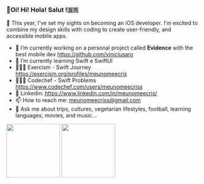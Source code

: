 ### 🧃Oi! Hi! Hola! Salut !🇧🇷

🤠 This year, I've set my sights on becoming an iOS developer. I'm excited to combine my design skills with coding to create user-friendly, and accessible mobile apps.

- 🔭 I’m currently working on a personal project called **Evidence** with the best mobile dev https://github.com/viniciusaro
- 🌱 I’m currently learning Swift e SwiftUI
- 👩🏻‍💻 Exercism - Swift Journey https://exercism.org/profiles/meunomeecris
- 👩🏻‍💻 Codechef - Swift Problems https://www.codechef.com/users/meunomeecriss
- 🔗 Linkedin: https://www.linkedin.com/in/meunomeecris/
- 📫 How to reach me: meunomeecriss@gmail.com
- 💬 Ask me about trips, cultures, vegetarian lifestyles, football, learning languages, movies, and music...


<!--- 👯 I’m looking to collaborate on ...
- 🤔 I’m looking for help with mentoring, participate of code pairs, 
- 💬 Ask me about ... 
- 😄 Pronouns: ... -->



<div>
  <img height="140px" src="https://github-readme-stats.vercel.app/api?username=meunomeecris"/>
  <img height="140px" src="https://github-readme-stats.vercel.app/api/top-langs/?username=meunomeecris"/>
</div> 
